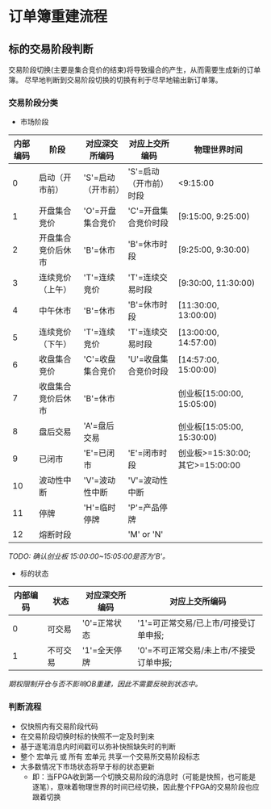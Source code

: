 # 订单簿重建流程

## 标的交易阶段判断

交易阶段切换(主要是集合竞价的结束)将导致撮合的产生，从而需要生成新的订单簿。
尽早地判断到交易阶段切换的切换有利于尽早地输出新订单簿。

### 交易阶段分类

* 市场阶段

内部编码|阶段|对应深交所编码|对应上交所编码|物理世界时间
--|--|--|--|--
0|启动（开市前）|'S'=启动（开市前）|'S'=启动（开市前）时段|<9:15:00
1|开盘集合竞价|'O'=开盘集合竞价|'C'=开盘集合竞价时段|[9:15:00, 9:25:00)
2|开盘集合竞价后休市|'B'=休市|'B'=休市时段|[9:25:00, 9:30:00)
3|连续竞价（上午）|'T'=连续竞价|'T'=连续交易时段|[9:30:00, 11:30:00)
4|中午休市|'B'=休市|'B'=休市时段|[11:30:00, 13:00:00)
5|连续竞价（下午）|'T'=连续竞价|'T'=连续交易时段|[13:00:00, 14:57:00)
6|收盘集合竞价|'C'=收盘集合竞价|'U'=收盘集合竞价时段|[14:57:00, 15:00:00)
7|收盘集合竞价后休市|'B'=休市||创业板[15:00:00, 15:05:00)
8|盘后交易|'A'=盘后交易||创业板[15:05:00, 15:30:00)
9|已闭市|'E'=已闭市|'E'=闭市时段|创业板>=15:30:00; 其它>=15:00:00
10|波动性中断|'V'=波动性中断|'V'=波动性中断
11|停牌|'H'=临时停牌|'P'=产品停牌
12|熔断时段||'M' or 'N'

*TODO: 确认创业板 15:00:00~15:05:00是否为'B'。*

* 标的状态

内部编码|状态|对应深交所编码|对应上交所编码
--|--|--|--
0|可交易|'0'=正常状态|'1'=可正常交易/已上市/可接受订单申报;
1|不可交易|'1'=全天停牌|'0'=不可正常交易/未上市/不接受订单申报;

*期权限制开仓与否不影响OB重建，因此不需要反映到状态中。*

### 判断流程

* 仅快照内有交易阶段代码
* 在交易阶段切换时标的快照不一定及时到来
* 基于逐笔消息内时间戳可以弥补快照缺失时的判断
* 整个 宏单元 或 所有 宏单元 共享一个交易所交易阶段标志
* 大多数情况下市场状态将早于标的状态更新
  * 即：当FPGA收到第一个切换交易阶段的消息时（可能是快照，也可能是逐笔），意味着物理世界的时间已经切换，因此整个FPGA的交易阶段也应跟着切换
